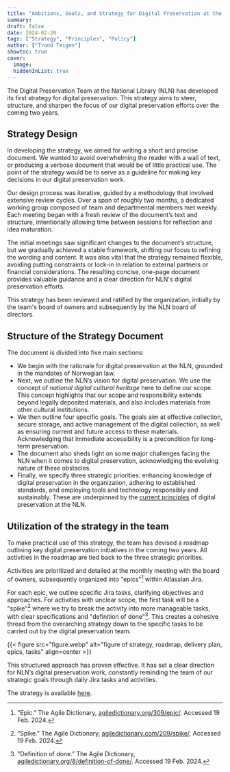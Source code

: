 ```yaml
---
title: "Ambitions, Goals, and Strategy for Digital Preservation at the National Library"
summary:
draft: false
date: 2024-02-20
tags: ["Strategy", "Principles", "Policy"]
author: ["Trond Teigen"]
showtoc: true
cover:
  image: 
  hiddenInList: true
---
```


The Digital Preservation Team at the National Library (NLN) has developed its first strategy for digital preservation. This strategy aims to steer, structure, and sharpen the focus of our digital preservation efforts over the coming two years.

## Strategy Design

In developing the strategy, we aimed for writing a short and precise document. We wanted to avoid overwhelming the reader with a wall of text, or producing a verbose document that would be of little practical use. The point of the strategy would be to serve as a guideline for making key decisions in our digital preservation work. 

Our design process was iterative, guided by a methodology that involved extensive review cycles. Over a span of roughly two months, a dedicated working group composed of team and departmental members met weekly. Each meeting began with a fresh review of the document’s text and structure, intentionally allowing time between sessions for reflection and idea maturation. 

The initial meetings saw significant changes to the document’s structure, but we gradually achieved a stable framework, shifting our focus to refining the wording and content. It was also vital that the strategy remained flexible, avoiding putting constraints or lock-in in relation to external partners or financial considerations. The resulting concise, one-page document provides valuable guidance and a clear direction for NLN's digital preservation efforts.

This strategy has been reviewed and ratified by the organization, initially by the team's board of owners and subsequently by the NLN board of directors.

## Structure of the Strategy Document

The document is divided into five main sections:

- We begin with the rationale for digital preservation at the NLN, grounded in the mandates of Norwegian law.
- Next, we outline the NLN’s vision for digital preservation. We use the concept of *national digital cultural heritage* here to define our scope. This concept highlights that our scope and responsibility extends beyond legally deposited materials, and also includes materials from other cultural institutions.
- We then outline four specific goals. The goals aim at effective collection, secure storage, and active management of the digital collection, as well as ensuring current and future access to these materials. Acknowledging that immediate accessibility is a precondition for long-term preservation.
- The document also sheds light on some major challenges facing the NLN when it comes to digital preservation, acknowledging the evolving nature of these obstacles.
- Finally, we specify three strategic priorities: enhancing knowledge of digital preservation in the organization, adhering to established standards, and employing tools and technology responsibly and sustainably. These are underpinned by the [current principles](/docs/principles/) of digital preservation at the NLN.

## Utilization of the strategy in the team

To make practical use of this strategy, the team has devised a roadmap outlining key digital preservation initiatives in the coming two years. All activities in the roadmap are tied back to the three strategic priorities.

Activities are prioritized and detailed at the monthly meeting with the board of owners, subsequently organized into "epics"[^1] within Atlassian Jira.

[^1]: "Epic.” The Agile Dictionary, [agiledictionary.org/309/epic/](https://www.agiledictionary.org/309/epic/). Accessed 19 Feb. 2024. 

For each epic, we outline specific Jira tasks, clarifying objectives and approaches. For activities with unclear scope, the first task will be a "spike"[^2] where we try to break the activity into more manageable tasks, with clear specifications and "definition of done"[^3]. This creates a cohesive thread from the overarching strategy down to the specific tasks to be carried out by the digital preservation team.

[^2]: “Spike.” The Agile Dictionary, [agiledictionary.com/209/spike/](https://agiledictionary.com/209/spike/). Accessed 19 Feb. 2024. 

[^3]: "Definition of done.” The Agile Dictionary, [agiledictionary.org/8/definition-of-done/](https://www.agiledictionary.org/8/definition-of-done/). Accessed 19 Feb. 2024. 

{{< figure src="figure.webp" alt="figure of strategy, roadmap, delivery plan, epics, tasks" align=center >}}

This structured approach has proven effective. It has set a clear direction for NLN’s digital preservation work, constantly reminding the team of our strategic goals through daily Jira tasks and activities.

The strategy is available [here](/docs/strategy/).

